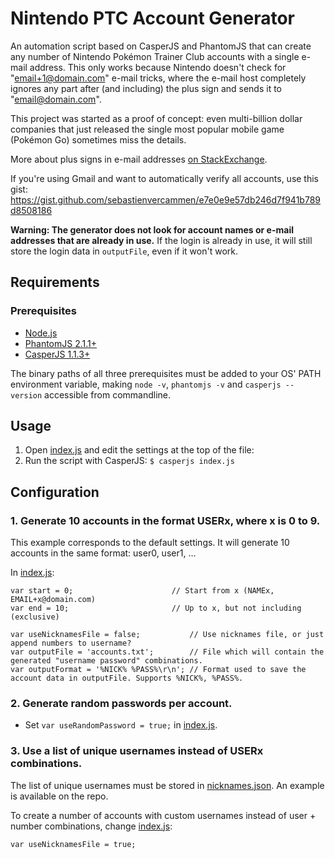 # Nintendo PTC Account Generator

An automation script based on CasperJS and PhantomJS that can create any number of Nintendo Pokémon Trainer Club accounts with a single  e-mail address. This only works because Nintendo doesn't check for "email+1@domain.com" e-mail tricks, where the e-mail host completely ignores any part after (and including) the plus sign and sends it to "email@domain.com".

This project was started as a proof of concept: even multi-billion dollar companies that just released the single most popular mobile game (Pokémon Go) sometimes miss the details.

More about plus signs in e-mail addresses [on StackExchange](http://security.stackexchange.com/questions/65244/what-are-the-security-reasons-for-disallowing-the-plus-sign-in-email-addresses).

If you're using Gmail and want to automatically verify all accounts, use this gist: https://gist.github.com/sebastienvercammen/e7e0e9e57db246d7f941b789d8508186

**Warning: The generator does not look for account names or e-mail addresses that are already in use.**
If the login is already in use, it will still store the login data in `outputFile`, even if it won't work.

## Requirements
### Prerequisites
* [Node.js](https://nodejs.org/en/)
* [PhantomJS 2.1.1+](http://phantomjs.org/)
* [CasperJS 1.1.3+](http://casperjs.org/)

The binary paths of all three prerequisites must be added to your OS' PATH environment variable, making `node -v`,
`phantomjs -v` and `casperjs --version` accessible from commandline.

## Usage

1. Open [index.js](index.js) and edit the settings at the top of the file:
2. Run the script with CasperJS:
    `$ casperjs index.js`

## Configuration
### 1. Generate 10 accounts in the format USERx, where x is 0 to 9.
This example corresponds to the default settings. It will generate 10 accounts in the same format: user0, user1, ...

In [index.js](index.js):

    var start = 0;                      // Start from x (NAMEx, EMAIL+x@domain.com)
    var end = 10;                       // Up to x, but not including (exclusive)

    var useNicknamesFile = false;           // Use nicknames file, or just append numbers to username?
    var outputFile = 'accounts.txt';        // File which will contain the generated "username password" combinations.
    var outputFormat = '%NICK% %PASS%\r\n'; // Format used to save the account data in outputFile. Supports %NICK%, %PASS%.

### 2. Generate random passwords per account.
* Set `var useRandomPassword = true;` in [index.js](index.js).

### 3. Use a list of unique usernames instead of USERx combinations.
The list of unique usernames must be stored in [nicknames.json](nicknames.json). An example is available on the repo.

To create a number of accounts with custom usernames instead of user + number combinations, change [index.js](index.js):

    var useNicknamesFile = true;

